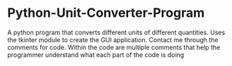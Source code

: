 # Python-Unit-Converter-Program
A python program that converts different units of different quantities. Uses the tkinter module to create the GUI application. 
Contact me through the comments for code.
Within the code are multiple comments that help the programmer understand what each part of the code is doing
